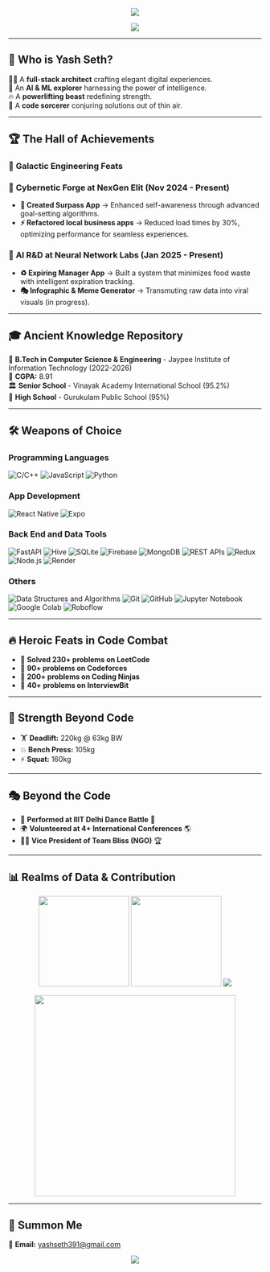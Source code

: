<p align="center">
  <img src="https://capsule-render.vercel.app/api?type=waving&height=300&color=gradient&text=Multiverse%20of%20Yash%20Seth!🚀&reversal=false&fontAlignY=43&animation=fadeIn&fontColor=ffffff"/>
</p>

<p align="center">
  <img src="https://readme-typing-svg.herokuapp.com?color=%2336BCF7&lines=Full+Stack+Technomancer;AI+%26+ML+Sorcerer;Flutter+%26+Dart+Spellcaster;Code+Alchemist+%26+Powerlifting+Warrior!" />
</p>

---

## 🌌 Who is Yash Seth?

👨‍💻 A **full-stack architect** crafting elegant digital experiences.  
🧠 An **AI & ML explorer** harnessing the power of intelligence.  
🔥 A **powerlifting beast** redefining strength.  
🚀 A **code sorcerer** conjuring solutions out of thin air.  

---

## 🏆 **The Hall of Achievements**

### 🚀 **Galactic Engineering Feats**

### 🏢 **Cybernetic Forge at NexGen Elit (Nov 2024 - Present)**
- **🔮 Created Surpass App** → Enhanced self-awareness through advanced goal-setting algorithms.
- **⚡ Refactored local business apps** → Reduced load times by 30%, optimizing performance for seamless experiences.

### 🏢 **AI R&D at Neural Network Labs (Jan 2025 - Present)**
- **♻️ Expiring Manager App** → Built a system that minimizes food waste with intelligent expiration tracking.
- **🎭 Infographic & Meme Generator** → Transmuting raw data into viral visuals (in progress).

---

## 🎓 **Ancient Knowledge Repository**

📖 **B.Tech in Computer Science & Engineering** - Jaypee Institute of Information Technology (2022-2026)  
🔢 **CGPA:** 8.91  
🏛️ **Senior School** - Vinayak Academy International School (95.2%)  
📜 **High School** - Gurukulam Public School (95%)

---

## 🛠 **Weapons of Choice**

### Programming Languages
![C/C++](https://img.shields.io/badge/C%2FC%2B%2B-00599C?style=for-the-badge&logo=c&logoColor=white)
![JavaScript](https://img.shields.io/badge/JavaScript-F7DF1E?style=for-the-badge&logo=javascript&logoColor=black)
![Python](https://img.shields.io/badge/Python-3776AB?style=for-the-badge&logo=python&logoColor=white)

### App Development
![React Native](https://img.shields.io/badge/React_Native-61DAFB?style=for-the-badge&logo=react&logoColor=black)
![Expo](https://img.shields.io/badge/Expo-000020?style=for-the-badge&logo=expo&logoColor=white)

### Back End and Data Tools
![FastAPI](https://img.shields.io/badge/FastAPI-009688?style=for-the-badge&logo=fastapi&logoColor=white)
![Hive](https://img.shields.io/badge/Hive-FDEE21?style=for-the-badge&logo=hive&logoColor=black)
![SQLite](https://img.shields.io/badge/SQLite-003B57?style=for-the-badge&logo=sqlite&logoColor=white)
![Firebase](https://img.shields.io/badge/Firebase-FFCA28?style=for-the-badge&logo=firebase&logoColor=black)
![MongoDB](https://img.shields.io/badge/MongoDB-47A248?style=for-the-badge&logo=mongodb&logoColor=white)
![REST APIs](https://img.shields.io/badge/REST_APIs-FF6F00?style=for-the-badge&logo=rest&logoColor=white)
![Redux](https://img.shields.io/badge/Redux-764ABC?style=for-the-badge&logo=redux&logoColor=white)
![Node.js](https://img.shields.io/badge/Node.js-339933?style=for-the-badge&logo=node.js&logoColor=white)
![Render](https://img.shields.io/badge/Render-46E3B7?style=for-the-badge&logo=render&logoColor=black)

### Others
![Data Structures and Algorithms](https://img.shields.io/badge/Data_Structures_and_Algorithms-4CAF50?style=for-the-badge&logo=algorithms&logoColor=white)
![Git](https://img.shields.io/badge/Git-F05032?style=for-the-badge&logo=git&logoColor=white)
![GitHub](https://img.shields.io/badge/GitHub-181717?style=for-the-badge&logo=github&logoColor=white)
![Jupyter Notebook](https://img.shields.io/badge/Jupyter_Notebook-F37626?style=for-the-badge&logo=jupyter&logoColor=white)
![Google Colab](https://img.shields.io/badge/Google_Colab-F9AB00?style=for-the-badge&logo=googlecolab&logoColor=white)
![Roboflow](https://img.shields.io/badge/Roboflow-FF6F00?style=for-the-badge&logo=roboflow&logoColor=white)

---

## 🔥 **Heroic Feats in Code Combat**

- 🏅 **Solved 230+ problems on LeetCode**
- 🏅 **90+ problems on Codeforces**
- 🏅 **200+ problems on Coding Ninjas**
- 🏅 **40+ problems on InterviewBit**

---

## 💪 **Strength Beyond Code**

- 🏋️ **Deadlift:** 220kg @ 63kg BW  
- 💥 **Bench Press:** 105kg  
- ⚡ **Squat:** 160kg  

---

## 🎭 **Beyond the Code**

- 🎤 **Performed at IIIT Delhi Dance Battle** 🕺
- 🌍 **Volunteered at 4+ International Conferences** 🌎
- 👨‍🎨 **Vice President of Team Bliss (NGO)** 🏆

---

## 📊 **Realms of Data & Contribution**

<p align="center">
  <img src="https://github-readme-stats.vercel.app/api?username=yashseth391&show_icons=true&theme=radical&count_private=true" height="180"/>
  <img src="https://github-readme-streak-stats.herokuapp.com/?user=yashseth391&theme=radical" height="180"/>
  <img src="https://github-profile-trophy.vercel.app/?username=yashseth391&theme=radical" />
</p>

<p align="center">
  <img src="https://media.giphy.com/media/QTfX9Ejfra3ZmNxh6B/giphy.gif" width="400" />
</p>

---

## 📩 **Summon Me**
📧 **Email:** yashseth391@gmail.com

<p align="center">
  <img src="https://capsule-render.vercel.app/api?type=waving&height=200&color=gradient&section=footer"/>
</p>
